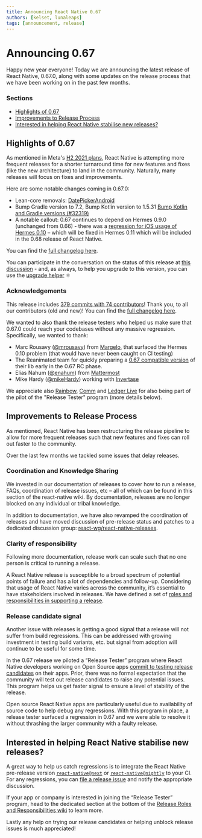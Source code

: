```yaml
---
title: Announcing React Native 0.67
authors: [kelset, lunaleaps]
tags: [announcement, release]
---
```


# Announcing 0.67

Happy new year everyone! Today we are announcing the latest release of React Native, 0.67.0, along with some updates on the release process that we have been working on in the past few months.

### Sections

- [Highlights of 0.67](/blog/2022/01/19/version-067#highlights-of-067)
- [Improvements to Release Process](/blog/2022/01/19/version-067#improvements-to-release-process)
- [Interested in helping React Native stabilise new releases?](/blog/2022/01/19/version-067#interested-in-helping-react-native-stabilise-new-releases)

<!--truncate-->

## Highlights of 0.67

As mentioned in Meta's [H2 2021 plans](https://reactnative.dev/blog/2021/08/19/h2-2021), React Native is attempting more frequent releases for a shorter turnaround time for new features and fixes (like the new architecture) to land in the community. Naturally, many releases will focus on fixes and improvements.

Here are some notable changes coming in 0.67.0:

- Lean-core removals: [DatePickerAndroid](https://github.com/facebook/react-native/commit/7a770526c626e6659a12939f8c61057a688aa623#diff-e727e4bdf3657fd1d798edcd6b099d6e092f8573cba266154583a746bba0f346)
- Bump Gradle version to 7.2, Bump Kotlin version to 1.5.31 [Bump Kotlin and Gradle versions (#32319)](https://github.com/facebook/react-native/commit/9ae3367431428748f5486c782199beb4f9c6b477)
- A notable callout: 0.67 continues to depend on Hermes 0.9.0 (unchanged from 0.66) - there was a [regression for iOS usage of Hermes 0.10](https://github.com/facebook/hermes/issues/649) – which will be fixed in Hermes 0.11 which will be included in the 0.68 release of React Native.

You can find the [full changelog here](https://github.com/facebook/react-native/blob/main/CHANGELOG.md#v0670).

You can participate in the conversation on the status of this release at [this discussion](https://github.com/reactwg/react-native-releases/discussions/10) - and, as always, to help you upgrade to this version, you can use the [upgrade helper](https://react-native-community.github.io/upgrade-helper/) ⚛️

### Acknowledgements

This release includes [379 commits with 74 contributors](https://github.com/facebook/react-native/compare/0.66-stable...0.67-stable)! Thank you, to all our contributors (old and new)! You can find the [full changelog here](https://github.com/facebook/react-native/blob/main/CHANGELOG.md#v0670).

We wanted to also thank the release testers who helped us make sure that 0.67.0 could reach your codebases without any massive regression. Specifically, we wanted to thank:

- Marc Rousavy ([@mrousavy](https://github.com/mrousavy)) from [Margelo](https://margelo.io/), that surfaced the Hermes 0.10 problem (that would have never been caught on CI testing)
- The Reanimated team for quickly preparing a [0.67 compatible version](https://github.com/software-mansion/react-native-reanimated/releases/tag/2.2.4) of their lib early in the 0.67 RC phase.
- Elias Nahum ([@enahum](https://github.com/enahum)) from [Mattermost](https://mattermost.com/)
- Mike Hardy ([@mikeHardy](https://github.com/mikeHardy)) working with [Invertase](https://invertase.io/)

We appreciate also [Rainbow](https://rainbow.me/), [Comm](https://comm.app/) and [Ledger Live](https://www.ledger.com/ledger-live) for also being part of the pilot of the "Release Tester" program (more details below).

## Improvements to Release Process

As mentioned, React Native has been restructuring the release pipeline to allow for more frequent releases such that new features and fixes can roll out faster to the community.

Over the last few months we tackled some issues that delay releases.

### Coordination and Knowledge Sharing

We invested in our documentation of releases to cover how to run a release, FAQs, coordination of release issues, etc – all of which can be found in this section of the react-native wiki.
By documentation, releases are no longer blocked on any individual or tribal knowledge.

In addition to documentation, we have also revamped the coordination of releases and have moved discussion of pre-release status and patches to a dedicated discussion group: [react-wg/react-native-releases](https://github.com/reactwg/react-native-releases/discussions).

### Clarity of responsibility

Following more documentation, release work can scale such that no one person is critical to running a release.

A React Native release is susceptible to a broad spectrum of potential points of failure and has a lot of dependencies and follow-up. Considering that usage of React Native varies across the community, it’s essential to have stakeholders involved in releases. We have defined a set of [roles and responsibilities in supporting a release](https://github.com/facebook/react-native/wiki/Release-Roles-and-Responsibilities).

### Release candidate signal

Another issue with releases is getting a good signal that a release will not suffer from build regressions. This can be addressed with growing investment in testing build variants, etc. but signal from adoption will continue to be useful for some time.

In the 0.67 release we piloted a “Release Tester” program where React Native developers working on Open Source apps [commit to testing release candidates](https://github.com/facebook/react-native/wiki/Release-Roles-and-Responsibilities#release-tester-responsibilities) on their apps. Prior, there was no formal expectation that the community will test out release candidates to raise any potential issues. This program helps us get faster signal to ensure a level of stability of the release.

Open source React Native apps are particularly useful due to availability of source code to help debug any regressions. With this program in place, a release tester surfaced a regression in 0.67 and we were able to resolve it without thrashing the larger community with a faulty release.

## Interested in helping React Native stabilise new releases?

A great way to help us catch regressions is to integrate the React Native pre-release version [`react-native@next`](https://www.npmjs.com/package/react-native) or [`react-native@nightly`](https://www.npmjs.com/package/react-native) to your CI. For any regressions, you can [file a release issue](https://github.com/facebook/react-native/issues/new?assignees=&labels=Needs%3A+Triage+%3Amag%3A%2CType%3A+Upgrade+Issue&template=upgrade-regression-form.yml) and notify the appropriate discussion.

If your app or company is interested in joining the “Release Tester” program, head to the dedicated section at the bottom of the [Release Roles and Responsibilities wiki](https://github.com/facebook/react-native/wiki/Release-Roles-and-Responsibilities#release-tester-responsibilities) to learn more.

Lastly any help on trying our release candidates or helping unblock release issues is much appreciated!
